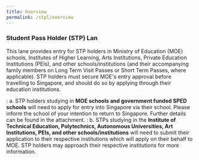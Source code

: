 ```yaml
---
title: Overview
permalink: /stpl/overview
---
```


### **Student Pass Holder (STP) Lan** 

This lane provides entry for STP holders in Ministry of Education (MOE) schools, Institutes of Higher Learning, Arts Institutions, Private Education Institutions (PEIs), and other schools/institutions (and their accompanying family members on Long Term Visit Passes or Short Term Passes, where applicable). STP holders must secure MOE's entry approval before travelling to Singapore, and should do so by applying through their education institutions. 

 : a. STP holders studying in **MOE schools and government funded SPED schools** will need to apply for entry into Singapore via their school. Please inform the school of your intention to return to Singapore. Further details can be found in the attachment. 
 : b. STPs studying in the **Institute of Technical Education, Polytechnics, Autonomous Universities, Art Institutions, PEIs, and other schools/institutions** will need to submit their application to their respective institutions which will apply on their behalf to MOE. STP holders may approach their respective institutions for more information. 
